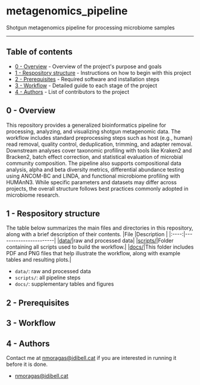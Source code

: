 # metagenomics_pipeline
<p align="left">
Shotgun metagenomics pipeline for processing microbiome samples
</p>

---
## Table of contents

- [0 - Overview](#over) - Overview of the project's purpose and goals
- [1 - Respository structure](#rep_stru) - Instructions on how to begin with this project
- [2 - Prerequisites](#prere) - Required software and installation steps 
- [3 - Workflow](#workflow) - Detailed guide to each stage of the project
- [4 - Authors](#authors) - List of contributors to the project


## 0 - Overview <a name = "over"></a>

This repository provides a generalized bioinformatics pipeline for processing, analyzing, and visualizing shotgun metagenomic data.
The workflow includes standard preprocessing steps such as host (e.g., human) read removal, quality control, deduplication, trimming, and adapter removal.
Downstream analyses cover taxonomic profiling with tools like Kraken2 and Bracken2, batch effect correction, and statistical evaluation of microbial community composition.
The pipeline also supports compositional data analysis, alpha and beta diversity metrics, differential abundance testing using ANCOM-BC and LINDA, and functional microbiome profiling with HUMAnN3.
While specific parameters and datasets may differ across projects, the overall structure follows best practices commonly adopted in microbiome research.


## 1 - Respository structure <a name = "rep_stru"></a>

The table below summarizes the main files and directories in this repository, along with a brief description of their contents.
|File  |Description            |
|:----:|-----------------------|
|[data/](data/)|raw and processed data|
|[scripts/](scripts/)|Folder containing all scripts used to build the workflow.|
|[docs/](docs/)|This folder includes PDF and PNG files that help illustrate the workflow, along with example tables and resulting plots.|

- `data/`: raw and processed data 
- `scripts/`: all pipeline steps 
- `docs/`: supplementary tables and figures

## 2 - Prerequisites <a name = "prere"></a>

## 3 - Workflow <a name = "workflow"></a>


## 4 - Authors <a name = "authors"></a>
Contact me at nmoragas@idibell.cat if you are interested in running it before it is done.
- [nmoragas@idibell.cat](https://github.com/nmoragas)

  
